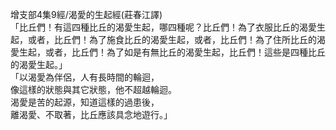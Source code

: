 增支部4集9經/渴愛的生起經(莊春江譯)  
「比丘們！有這四種比丘的渴愛生起，哪四種呢？比丘們！為了衣服比丘的渴愛生起，或者，比丘們！為了施食比丘的渴愛生起，或者，比丘們！為了住所比丘的渴愛生起，或者，比丘們！為了如是有無比丘的渴愛生起，比丘們！這些是四種比丘的渴愛生起。」  
「以渴愛為伴侶，人有長時間的輪迴，  
像這樣的狀態與其它狀態，他不超越輪迴。  
渴愛是苦的起源，知道這樣的過患後，  
離渴愛、不取著，比丘應該具念地遊行。」  
  
  
